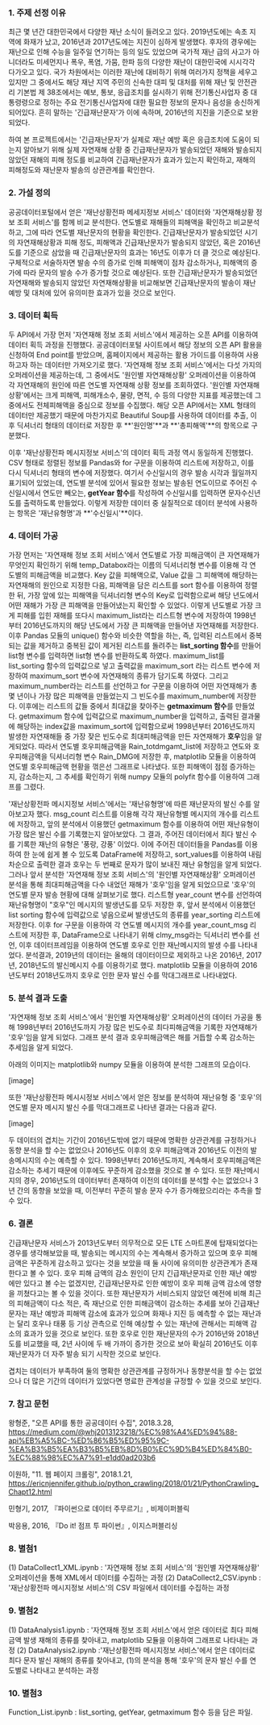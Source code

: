 <h3> 1. 주제 선정 이유 </h3>

최근 몇 년간 대한민국에서 다양한 재난 소식이 들려오고 있다. 2019년도에는 속초 지역에 화재가 났고, 2016년과 2017년도에는 지진이 심하게 발생했다. 후자의 경우에는 재난으로 인해 수능을 일주일 연기하는 등의 일도 있었으며 국가적 재난 급의 사고가 아니더라도 미세먼지나 폭우, 폭염, 가뭄, 한파 등의 다양한 재난이 대한민국에 시시각각 다가오고 있다.
국가 차원에서는 이러한 재난에 대비하기 위해 여러가지 정책을 세우고 있지만 그 중에서도 해당 재난 지역 주민의 신속한 대피 및 대처를 위해 재난 및 안전관리 기본법 제 38조에서는 예보, 통보, 응급조치를 실시하기 위해 전기통신사업자 중 대통령령으로 정하는 주요 전기통신사업자에 대한 필요한 정보의 문자나 음성을 송신하게 되어있다. 흔히 말하는 '긴급재난문자'가 이에 속하며, 2016년의 지진을 기준으로 보완되었다.

하여 본 프로젝트에서는 '긴급재난문자'가 실제로 재난 예방 혹은 응급조치에 도움이 되는지 알아보기 위해 실제 자연재해 상황 중 긴급재난문자가 발송되었던 재해와 발송되지 않았던 재해의 피해 정도를 비교하여 긴급재난문자가 효과가 있는지 확인하고, 재해의 피해정도와 재난문자 발송의 상관관계를 확인한다.


<h3> 2. 가설 정의 </h3>

공공데이터포털에서 얻은 '재난상황전파 메세지정보 서비스' 데이터와 '자연재해상황 정보 조회 서비스'를 함께 비교 분석한다. 연도별로 재해들의 피해액을 확인하고 비교분석하고, 그에 따라 연도별 재난문자의 현황을 확인한다.
긴급재난문자가 발송되었던 시기의 자연재해상황과 피해 정도, 피해액과 긴급재난문자가 발송되지 않았던, 혹은 2016년도를 기준으로 삼았을 때 긴급재난문자의 효과는 16년도 이후가 더 클 것으로 예상된다. 구체적으로 서술하자면 발송 수의 증가로 인해 피해액이 점차 감소하거나, 피해액의 증가에 따라 문자의 발송 수가 증가할 것으로 예상된다.
또한 긴급재난문자가 발송되었던 자연재해와 발송되지 않았던 자연재해상황을 비교해보면 긴급재난문자의 발송이 재난 예방 및 대처에 있어 유의미한 효과가 있을 것으로 보인다.

<h3> 3. 데이터 획득 </h3>

두 API에서 가장 먼저 '자연재해 정보 조회 서비스'에서 제공하는 오픈 API를 이용하여 데이터 획득 과정을 진행했다. 공공데이터포털 사이트에서 해당 정보의 오픈 API 활용을 신청하여 End point를 받았으며, 홈페이지에서 제공하는 활용 가이드를 이용하여 사용하고자 하는 데이터만 가져오기로 했다. '자연재해 정보 조회 서비스'에서는 다섯 가지의 오퍼레이션을 제공하는데, 그 중에서도 '원인별 자연재해상황' 오퍼레이션을 이용하여 각 자연재해의 원인에 따른 연도별 자연재해 상황 정보를 조회하였다. '원인별 자연재해상황'에서는 크게 피해액, 피해개소수, 물량, 면적, 수 등의 다양한 지표를 제공했는데 그 중에서도 전체피해액을 중심으로 정보를 수집했다. 해당 오픈 API에서는 XML 형태의 데이터만 제공했기 때문에 마찬가지로 Beautiful Soup를 사용하여 데이터를 추출, 이후 딕셔너리 형태의 데이터로 저장한 후 **'원인명'**과 **'총피해액'**의 항목으로 구분했다.

이후 '재난상황전파 메시지정보 서비스'의 데이터 획득 과정 역시 동일하게 진행했다. CSV 형태로 정렬된 정보를 Pandas와 for 구문을 이용하여 리스트에 저장하고, 이를 다시 딕셔너리 형태의 변수에 저장했다. 여기서 수신일시의 경우 발송 시각과 월일까지 표기되어 있었는데, 연도별 분석에 있어서 필요한 정보는 발송된 연도이므로 주어진 수신일시에서 연도만 빼오는, **getYear 함수**를 작성하여 수신일시를 입력하면 문자수신년도를 출력하도록 만들었다. 이렇게 저장한 데이터 중 실질적으로 데이터 분석에 사용하는 항목은 '재난유형명'과 **'수신일시'**이다.


<h3> 4. 데이터 가공 </h3>

가장 먼저는 '자연재해 정보 조회 서비스'에서 연도별로 가장 피해금액이 큰 자연재해가 무엇인지 확인하기 위해 temp_Databox라는 이름의 딕셔너리형 변수를 이용해 각 연도별의 피해금액을 비교했다. Key 값을 피해액으로, Value 값을 그 피해액에 해당하는 자연재해의 원인으로 지정한 다음, 피해액을 담은 리스트를 sort 함수를 이용하여 정렬한 뒤, 가장 앞에 있는 피해액을 딕셔너리형 변수의 Key로 입력함으로써 해당 년도에서 어떤 재해가 가장 큰 피해액을 만들어냈는지 확인할 수 있었다.
이렇게 년도별로 가장 크게 피해를 입힌 재해를 또다시 maximum_list라는 리스트형 변수에 저장하여 1998년부터 2016년도까지의 해당 년도에서 가장 큰 피해액을 만들어낸 자연재해를 저장한다. 이후 Pandas 모듈의 unique() 함수와 비슷한 역할을 하는, 즉, 입력된 리스트에서 중복되는 값을 제거하고 중복된 값이 제거된 리스트를 돌려주는 **list_sorting 함수**를 만들어 list형 변수를 입력하면 list형 변수를 반환하도록 하였다.
maximum_list를 list_sorting 함수의 입력값으로 넣고 출력값을 maximum_sort 라는 리스트 변수에 저장하여 maximum_sort 변수에 자연재해의 종류가 담기도록 하였다. 그리고 maximum_number라는 리스트를 선언하고 for 구문을 이용하여 어떤 자연재해가 총 몇 년이나 가장 많은 피해액을 만들었는지 그 빈도수를 maximum_number에 저장한다.
이후에는 리스트의 값들 중에서 최대값을 찾아주는 **getmaximum 함수**를 만들었다. getmaximum 함수에 입력값으로 maximum_number을 입력하고, 출력된 결과물에 해당하는 index값을 maximum_sort에 입력함으로써 1998년부터 2016년도까지 발생한 자연재해들 중 가장 잦은 빈도수로 최대피해금액을 만든 자연재해가 **호우**임을 알게되었다.
따라서 연도별 호우피해금액을 Rain_totdmgamt_list에 저장하고 연도와 호우피해금액을 딕셔너리형 변수 Rain_DMG에 저장한 후, matplotlib 모듈을 이용하여 연도별 호우피해금액 현황을 꺾은선 그래프로 나타냈다. 또한 피해액이 점점 증가하는지, 감소하는지, 그 추세를 확인하기 위해 numpy 모듈의 polyfit 함수를 이용하여 그래프를 그렸다.

'재난상황전파 메시지정보 서비스'에서는 '재난유형명'에 따른 재난문자의 발신 수를 알아보고자 했다. msg_count 리스트를 이용해 각각 재난유형별 메시지의 개수를 리스트에 저장하고, 앞의 분석에서 이용했던 getmaximum 함수를 이용하여 어떤 재난유형이 가장 많은 발신 수를 기록했는지 알아보았다. 그 결과, 주어진 데이터에서 최다 발신 수를 기록한 재난의 유형은 '풍랑, 강풍' 이었다. 이에 주어진 데이터들을 Pandas를 이용하여 한 눈에 쉽게 볼 수 있도록 DataFrame에 저장하고, sort_values를 이용하여 내림차순으로 출력한 결과 호우는 두 번째로 문자가 많이 보내진 재난 유형임을 알게 되었다.
그러나 앞서 분석한 '자연재해 정보 조회 서비스'의 '원인별 자연재해상황' 오퍼레이션 분석을 통해 최대피해금액을 다수 내었던 재해가 '호우'임을 알게 되었으므로 '호우'의 연도별 문자 발송 현황에 대해 살펴보기로 했다.
리스트형 year_count 변수를 선언하여 재난유형명이 "호우"인 메시지의 발생년도를 모두 저장한 후, 앞서 분석에서 이용했던 list sorting 함수에 입력값으로 넣음으로써 발생년도의 종류를 year_sorting 리스트에 저장한다. 이후 for 구문을 이용하여 각 연도별 메시지의 개수를 year_count_msg 리스트에 저장한 후, DataFrame으로 나타내기 위해 clmy_msg라는 딕셔너리 변수를 선언, 이후 데이터프레임을 이용하여 연도별 호우로 인한 재난메시지의 발생 수를 나타내었다. 분석결과, 2019년의 데이터는 올해의 데이터이므로 제외하고 나온 2016년, 2017년, 2018년도의 발신메시지 수를 이용하기로 했다. matplotlib 모듈을 이용하여 2016년도부터 2018년도까지 호우로 인한 문자 발신 수를 막대그래프로 나타내었다.


<h3> 5. 분석 결과 도출 </h3>

'자연재해 정보 조회 서비스'에서 '원인별 자연재해상황' 오퍼레이션의 데이터 가공을 통해 1998년부터 2016년도까지 가장 많은 빈도수로 최다피해금액을 기록한 자연재해가 '호우'임을 알게 되었다. 그래프 분석 결과 호우피해금액은 해를 거듭할 수록 감소하는 추세임을 알게 되었다.

아래의 이미지는 matplotlib와 numpy 모듈을 이용하여 분석한 그래프의 모습이다.

[image]

또한 '재난상황전파 메시시정보 서비스'에서 얻은 정보를 분석하여 재난유형 중 '호우'의 연도별 문자 메시지 발신 수를 막대그래프로 나타낸 결과는 다음과 같다.

[image]

두 데이터의 겹치는 기간이 2016년도밖에 없기 때문에 명확한 상관관계를 규정하거나 동향 분석을 할 수는 없었으나 2016년도 이후의 호우 피해금액과 2016년도 이전의 발송메시지의 수는 예측할 수 있다. 1998년부터 2016년도까지, 계속해서 호우피해금액은 감소하는 추세기 때문에 이후에도 꾸준하게 감소했을 것으로 볼 수 있다. 또한 재난메시지의 경우, 2016년도의 데이터부터 존재하여 이전의 데이터를 분석할 수는 없었으나 3년 간의 동향을 보았을 때, 이전부터 꾸준히 발송 문자 수가 증가해왔으리라는 추측을 할 수 있다.


<h3> 6. 결론 </h3>

긴급재난문자 서비스가 2013년도부터 의무적으로 모든 LTE 스마트폰에 탑재되었다는 경우를 생각해보았을 때, 발송되는 메시지의 수는 계속해서 증가하고 있으며 호우 피해금액은 꾸준하게 감소하고 있다는 것을 보았을 때 둘 사이에 유의미한 상관관계가 존재한다고 볼 수 있다. 호우 피해 금액의 감소 원인이 단지 긴급재난문자로 인한 재난 예방에만 있다고 볼 수는 없겠지만, 긴급재난문자로 인한 예방이 호우 피해 금액 감소에 영향을 끼쳤다고는 볼 수 있을 것이다.
또한 재난문자가 서비스되지 않았던 예전에 비해 최근의 피해금액이 다소 적은, 즉 재난으로 인한 피해금액이 감소하는 추세를 보아 긴급재난문자는 재난 예방과 피해액 감소에 효과가 있으며 화재나 지진 등 예측할 수 없는 재난과는 달리 호우나 태풍 등 기상 관측으로 인해 예상할 수 있는 재난에 관해서는 피해액 감소의 효과가 있을 것으로 보인다. 또한 호우로 인한 재난문자의 수가 2016년와 2018년도를 비교했을 때, 2년 사이에 두 배 가까이 증가한 것으로 보아 확실히 2016년도 이후 재난문자가 더 자주 발송 되기 시작한 것으로 보인다.

겹치는 데이터가 부족하여 둘의 명확한 상관관계를 규정하거나 동향분석을 할 수는 없었으나 더 많은 기간의 데이터가 있었다면 명료한 관계성을 규정할 수 있을 것으로 보인다.


<h3> 7. 참고 문헌 </h3>

왕형준, "오픈 API를 통한 공공데이터 수집", 2018.3.28, https://medium.com/@whj2013123218/%EC%98%A4%ED%94%88-api%EB%A5%BC-%ED%86%B5%ED%95%9C-%EA%B3%B5%EA%B3%B5%EB%8D%B0%EC%9D%B4%ED%84%B0-%EC%88%98%EC%A7%91-e1dd0ad203b6

이원하, "11. 웹 페이지 크롤링", 2018.1.21, https://ericnjennifer.github.io/python_crawling/2018/01/21/PythonCrawling_Chapt12.html

민형기, 2017, 『파이썬으로 데이터 주무르기』, 비제이퍼블릭

박응용, 2016, 『Do it! 점프 투 파이썬』, 이지스퍼블리싱


<h3> 8. 별첨1 </h3>

(1) DataCollect1_XML.ipynb : '자연재해 정보 조회 서비스'의 '원인별 자연재해상황' 오퍼레이션을 통해 XML에서 데이터를 수집하는 과정
(2) DataCollect2_CSV.ipynb : '재난상황전파 메시지정보 서비스'의 CSV 파일에서 데이터를 수집하는 과정


<h3> 9. 별첨2 </h3>

(1) DataAnalysis1.ipynb : '자연재해 정보 조회 서비스'에서 얻은 데이터로 최다 피해금액 발생 재해의 종류를 찾아내고, matplotlib 모듈을 이용하여 그래프로 나타내는 과정
(2) DataAnalysis2.ipynb :'재난상황전파 메시지정보 서비스'에서 얻은 데이터로 최다 문자 발신 재해의 종류를 찾아내고, (1)의 분석을 통해 '호우'의 문자 발신 수를 연도별로 나타내고 분석하는 과정


<h3> 10. 별첨3 </h3>
Function_List.ipynb : list_sorting, getYear, getmaximum 함수 등을 담은 파일.
